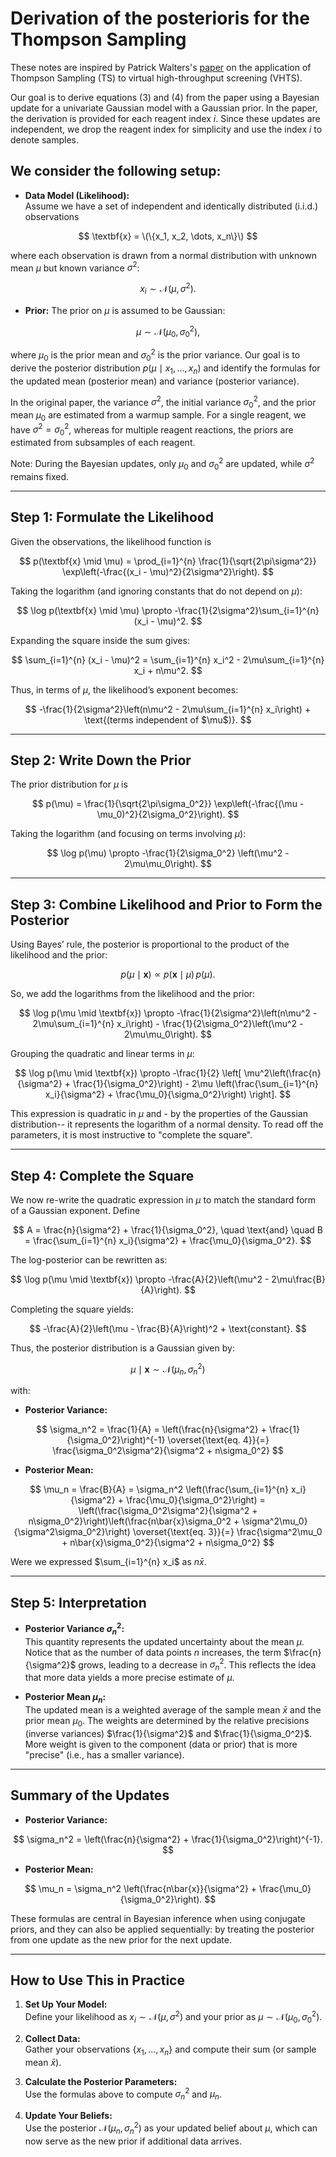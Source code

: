 # Derivation of the posterioris for the Thompson Sampling

These notes are inspired by Patrick Walters's [paper](https://pubs.acs.org/doi/10.1021/acs.jcim.3c01790) on the application of Thompson Sampling (TS) to virtual high-throughput screening (VHTS).

Our goal is to derive equations (3) and (4) from the paper using a Bayesian update for a univariate Gaussian model with a Gaussian prior.
In the paper, the derivation is provided for each reagent index $i$.
Since these updates are independent, we drop the reagent index for simplicity and use the index $i$ to denote samples.

## We consider the following setup:
- **Data Model (Likelihood):**  
Assume we have a set of independent and identically distributed (i.i.d.) observations

$$
 \textbf{x} = \(\{x_1, x_2, \dots, x_n\}\)
$$

where each observation is drawn from a normal distribution with unknown mean $\mu$ but known variance $\sigma^2$:

$$
x_i \sim \mathcal{N}(\mu, \sigma^2).
$$

- **Prior:**
The prior on $\mu$ is assumed to be Gaussian:

$$
\mu \sim \mathcal{N}(\mu_0, \sigma_0^2),
$$

where $\mu_0$ is the prior mean and $\sigma_0^2$ is the prior variance.
Our goal is to derive the posterior distribution $p(\mu \mid x_1, \dots, x_n)$ and identify the formulas for the updated mean (posterior mean) and variance (posterior variance).

In the original paper, the variance $\sigma^2$, the initial variance $\sigma_0^2$, and the prior mean $\mu_0$ are estimated from a warmup sample. For a single reagent, we have $\sigma^2 = \sigma_0^2$, whereas for multiple reagent reactions, the priors are estimated from subsamples of each reagent.

Note: During the Bayesian updates, only $\mu_0$ and $\sigma_0^2$ are updated, while $\sigma^2$ remains fixed.

---

## Step 1: Formulate the Likelihood

Given the observations, the likelihood function is

$$
p(\textbf{x} \mid \mu) = \prod_{i=1}^{n} \frac{1}{\sqrt{2\pi\sigma^2}} \exp\left(-\frac{(x_i - \mu)^2}{2\sigma^2}\right).
$$

Taking the logarithm (and ignoring constants that do not depend on $\mu$):

$$
\log p(\textbf{x} \mid \mu) \propto -\frac{1}{2\sigma^2}\sum_{i=1}^{n}(x_i - \mu)^2.
$$

Expanding the square inside the sum gives:

$$
\sum_{i=1}^{n} (x_i - \mu)^2 = \sum_{i=1}^{n} x_i^2 - 2\mu\sum_{i=1}^{n} x_i + n\mu^2.
$$

Thus, in terms of $\mu$, the likelihood’s exponent becomes:

$$
-\frac{1}{2\sigma^2}\left(n\mu^2 - 2\mu\sum_{i=1}^{n} x_i\right) + \text{(terms independent of $\mu$)}.
$$

---

## Step 2: Write Down the Prior

The prior distribution for $\mu$ is

$$
p(\mu) = \frac{1}{\sqrt{2\pi\sigma_0^2}} \exp\left(-\frac{(\mu - \mu_0)^2}{2\sigma_0^2}\right).
$$

Taking the logarithm (and focusing on terms involving $\mu$):

$$
\log p(\mu) \propto -\frac{1}{2\sigma_0^2} \left(\mu^2 - 2\mu\mu_0\right).
$$

---

## Step 3: Combine Likelihood and Prior to Form the Posterior

Using Bayes’ rule, the posterior is proportional to the product of the likelihood and the prior:

$$
p(\mu \mid \textbf{x}) \propto p(\textbf{x} \mid \mu) \, p(\mu).
$$

So, we add the logarithms from the likelihood and the prior:

$$
\log p(\mu \mid \textbf{x}) \propto -\frac{1}{2\sigma^2}\left(n\mu^2 - 2\mu\sum_{i=1}^{n} x_i\right) - \frac{1}{2\sigma_0^2}\left(\mu^2 - 2\mu\mu_0\right).
$$

Grouping the quadratic and linear terms in $\mu$:

$$
\log p(\mu \mid \textbf{x}) \propto -\frac{1}{2} \left[ \mu^2\left(\frac{n}{\sigma^2} + \frac{1}{\sigma_0^2}\right) - 2\mu \left(\frac{\sum_{i=1}^{n} x_i}{\sigma^2} + \frac{\mu_0}{\sigma_0^2}\right) \right].
$$

This expression is quadratic in $\mu$ and - by the properties of the Gaussian distribution-- it represents the logarithm of a normal density. To read off the parameters, it is most instructive to "complete the square".

---

## Step 4: Complete the Square

We now re-write the quadratic expression in $\mu$ to match the standard form of a Gaussian exponent. Define

$$
A = \frac{n}{\sigma^2} + \frac{1}{\sigma_0^2}, \quad \text{and} \quad B = \frac{\sum_{i=1}^{n} x_i}{\sigma^2} + \frac{\mu_0}{\sigma_0^2}.
$$

The log-posterior can be rewritten as:

$$
\log p(\mu \mid \textbf{x}) \propto -\frac{A}{2}\left(\mu^2 - 2\mu\frac{B}{A}\right).
$$

Completing the square yields:

$$
-\frac{A}{2}\left(\mu - \frac{B}{A}\right)^2 + \text{constant}.
$$

Thus, the posterior distribution is a Gaussian given by:

$$
\mu \mid \textbf{x} \sim \mathcal{N}\left(\mu_{n}, \sigma_{n}^2\right)
$$

with:

- **Posterior Variance:**
  
$$
  \sigma_n^2 = \frac{1}{A} = \left(\frac{n}{\sigma^2} + \frac{1}{\sigma_0^2}\right)^{-1} \overset{\text{eq. 4}}{=} \frac{\sigma_0^2\sigma^2}{\sigma^2 + n\sigma_0^2}
$$

- **Posterior Mean:**

$$
  \mu_n = \frac{B}{A} = \sigma_n^2 \left(\frac{\sum_{i=1}^{n} x_i}{\sigma^2} + \frac{\mu_0}{\sigma_0^2}\right) = \left(\frac{\sigma_0^2\sigma^2}{\sigma^2 + n\sigma_0^2}\right)\left(\frac{n\bar{x}\sigma_0^2 + \sigma^2\mu_0}{\sigma^2\sigma_0^2}\right) \overset{\text{eq. 3}}{=} \frac{\sigma^2\mu_0 + n\bar{x}\sigma_0^2}{\sigma^2 + n\sigma_0^2}
$$

Were we expressed $\sum_{i=1}^{n} x_i$ as $n\bar{x}$.

---

## Step 5: Interpretation

- **Posterior Variance $\sigma_n^2$:**  
  This quantity represents the updated uncertainty about the mean $\mu$. Notice that as the number of data points $n$ increases, the term $\frac{n}{\sigma^2}$ grows, leading to a decrease in $\sigma_n^2$. This reflects the idea that more data yields a more precise estimate of $\mu$.

- **Posterior Mean $\mu_n$:**  
  The updated mean is a weighted average of the sample mean $\bar{x}$ and the prior mean $\mu_0$. The weights are determined by the relative precisions (inverse variances) $\frac{1}{\sigma^2}$ and $\frac{1}{\sigma_0^2}$. More weight is given to the component (data or prior) that is more "precise" (i.e., has a smaller variance).

---

## Summary of the Updates

- **Posterior Variance:**

$$
  \sigma_n^2 = \left(\frac{n}{\sigma^2} + \frac{1}{\sigma_0^2}\right)^{-1}.
$$

- **Posterior Mean:**

$$
  \mu_n = \sigma_n^2 \left(\frac{n\bar{x}}{\sigma^2} + \frac{\mu_0}{\sigma_0^2}\right).
$$

These formulas are central in Bayesian inference when using conjugate priors, and they can also be applied sequentially: by treating the posterior from one update as the new prior for the next update.

---

## How to Use This in Practice

1. **Set Up Your Model:**  
   Define your likelihood as $x_i \sim \mathcal{N}(\mu, \sigma^2)$ and your prior as $\mu \sim \mathcal{N}(\mu_0, \sigma_0^2)$.

2. **Collect Data:**  
   Gather your observations $\{x_1, \dots, x_n\}$ and compute their sum (or sample mean $\bar{x}$).

3. **Calculate the Posterior Parameters:**  
   Use the formulas above to compute $\sigma_n^2$ and $\mu_n$.

4. **Update Your Beliefs:**  
   Use the posterior $\mathcal{N}(\mu_n, \sigma_n^2)$ as your updated belief about $\mu$, which can now serve as the new prior if additional data arrives.
